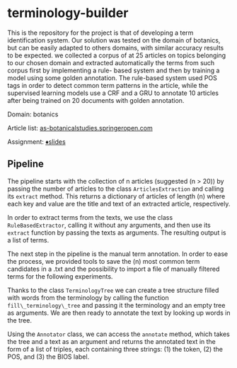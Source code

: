 # terminology-builder

This is the repository for the project  is that of developing a term identification system. Our solution was tested
on the domain of botanics, but can be easily adapted to others domains, with similar accuracy
results to be expected. we collected a corpus of at 25 articles on topics belonging to our chosen
domain and extracted automatically the terms from such corpus first by implementing a rule-
based system and then by training a model using some golden annotation.
The rule-based system used POS tags in order to detect common term patterns in the article,
while the supervised learning models use a CRF and a GRU to annotate 10 articles after being trained on 20 documents with golden annotation.


Domain: botanics

Article list: [as-botanicalstudies.springeropen.com](https://as-botanicalstudies.springeropen.com/articles)

Assignment: [♦slides](https://arche.univ-lorraine.fr/pluginfile.php/2203811/mod_resource/content/3/project2021.pdf)

## Pipeline

The pipeline starts with the collection of n articles (suggested \(n > 20\)) by passing the number of articles to the class `ArticlesExtraction` and calling its `extract` method. This returns a dictionary of articles of length \(n\) where each key and value are the title and text of an extracted article, respectively.

In order to extract terms from the texts, we use the class `RuleBasedExtractor`, calling it without any arguments, and then use its `extract` function by passing the texts as arguments. The resulting output is a list of terms.

The next step in the pipeline is the manual term annotation. In order to ease the process, we provided tools to save the \(n\) most common term candidates in a .txt and the possibility to import a file of manually filtered terms for the following experiments.

Thanks to the class `TerminologyTree` we can create a tree structure filled with words from the terminology by calling the function `fill\_terminology\_tree` and passing it the terminology and an empty tree as arguments. We are then ready to annotate the text by looking up words in the tree.

Using the `Annotator` class, we can access the `annotate` method, which takes the tree and a text as an argument and returns the annotated text in the form of a list of triples, each containing three strings: (1) the token, (2) the POS, and (3) the BIOS label. 
